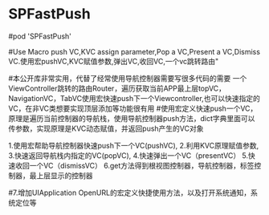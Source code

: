 # SPFastPush

#pod 'SPFastPush'                 

#Use Macro push VC,KVC assign parameter,Pop a VC,Present a VC,Dismiss VC.使用宏pushVC,KVC赋值参数,弹出VC,收回VC,一个vc跳转路由"

#本公开库非常实用，代替了经常使用导航控制器需要写很多代码的需要
一个ViewController跳转的路由Router，遍历获取当前APP最上层topVC，NavigationVC，TabVC使用宏快速push下一个Viewcontroller,也可以快速指定的VC，在非VC类想要实现顶层添加等功能很有用
#使用宏定义快速push一个VC，原理是遍历当前控制器的导航栈，使用导航控制器push方法，dict字典里面可以传参数，实现原理是KVC动态赋值，并返回push产生的VC对象

 1.使用宏帮助导航控制器快速push下一个VC(pushVC),
 2.利用KVC原理赋值参数,
 3.快速返回导航栈内指定的VC(popVC),
 4.快速弹出一个VC（presentVC）
 5.快速收回一个VC（dismissVC）
 6.get方法得到根视图控制器，导航控制器，标签控制器，最上层显示的控制器

#7.增加UIApplication OpenURL的宏定义快捷使用方法，以及打开系统通知，系统定位等
